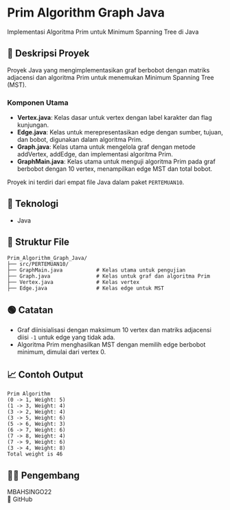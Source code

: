 # Prim Algorithm Graph Java

Implementasi Algoritma Prim untuk Minimum Spanning Tree di Java

## 📖 Deskripsi Proyek
Proyek Java yang mengimplementasikan graf berbobot dengan matriks adjacensi dan algoritma Prim untuk menemukan Minimum Spanning Tree (MST).

### Komponen Utama
- **Vertex.java**: Kelas dasar untuk vertex dengan label karakter dan flag kunjungan.
- **Edge.java**: Kelas untuk merepresentasikan edge dengan sumber, tujuan, dan bobot, digunakan dalam algoritma Prim.
- **Graph.java**: Kelas utama untuk mengelola graf dengan metode addVertex, addEdge, dan implementasi algoritma Prim.
- **GraphMain.java**: Kelas utama untuk menguji algoritma Prim pada graf berbobot dengan 10 vertex, menampilkan edge MST dan total bobot.

Proyek ini terdiri dari empat file Java dalam paket `PERTEMUAN10`.

## 🧠 Teknologi
- Java

## 📂 Struktur File
```
Prim_Algorithm_Graph_Java/
├── src/PERTEMUAN10/
├── GraphMain.java           # Kelas utama untuk pengujian
├── Graph.java               # Kelas untuk graf dan algoritma Prim
├── Vertex.java              # Kelas vertex
├── Edge.java                # Kelas edge untuk MST
```

## 🟢 Catatan
- Graf diinisialisasi dengan maksimum 10 vertex dan matriks adjacensi diisi `-1` untuk edge yang tidak ada.
- Algoritma Prim menghasilkan MST dengan memilih edge berbobot minimum, dimulai dari vertex 0.

## 📈 Contoh Output
```
Prim Algorithm
(0 -> 1, Weight: 5)
(1 -> 3, Weight: 4)
(3 -> 2, Weight: 4)
(3 -> 5, Weight: 6)
(5 -> 6, Weight: 3)
(6 -> 7, Weight: 6)
(7 -> 8, Weight: 4)
(7 -> 9, Weight: 6)
(3 -> 4, Weight: 8)
Total weight is 46
```

## 👨‍💻 Pengembang
MBAHSINGO22  
🔗 GitHub
